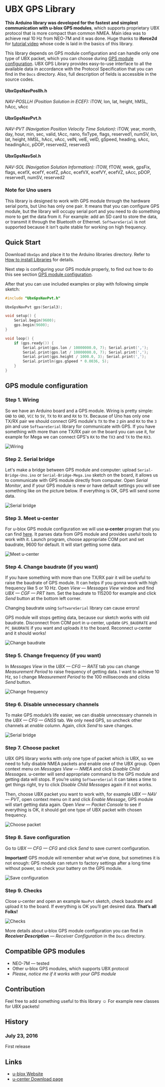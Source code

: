 # UBX GPS Library

**This Arduino library was developed for the fastest and simplest communication with u-blox GPS modules**, which supports proprietary UBX protocol that is more compact than common NMEA. Main idea was to achieve real 10 Hz from NEO-7M and it was done. Huge thanks to **iforce2d** for [tutorial video](https://www.youtube.com/watch?v=TwhCX0c8Xe0) whose code is laid in the basics of this library.

This library depends on GPS module configuration and can handle only one type of UBX packet, which you can choose during [GPS module configuration](#gps-module-configuration). UBX GPS Library provides easy-to-use interface to all the available data in accordance with the Protocol Specification that you can find in the `Docs` directory. Also, full description of fields is accessible in the source codes.

#### UbxGpsNavPosllh.h

_NAV-POSLLH (Position Solution in ECEF):_ iTOW, lon, lat, height, hMSL, hAcc, vAcc

#### UbxGpsNavPvt.h

_NAV-PVT (Navigation Position Velocity Time Solution):_ iTOW, year, month, day, hour, min, sec, valid, tAcc, nano, fixType, flags, reserved1, numSV, lon, lat, height, hMSL, hAcc, vAcc, velN, velE, velD, gSpeed, heading, sAcc, headingAcc, pDOP, reserved2, reserved3

#### UbxGpsNavSol.h

_NAV-SOL (Navigation Solution Information):_ iTOW, fTOW, week, gpsFix, flags, ecefX, ecefY, ecefZ, pAcc, ecefVX, ecefVY, ecefVZ, sAcc, pDOP, reserved1, numSV, reserved2

### Note for Uno users

This library is designed to work with GPS module through the hardware serial ports, but Uno has only one pair. It means that you can configure GPS module, but the library will occupy serial port and you need to do something more to get the data from it. For example: add an SD card to store the data, or transmit it through the Bluetooth or Ethernet. `SoftwareSerial` is not supported because it isn't quite stable for working on high frequency.

## Quick Start

Download `UbxGps` and place it to the Arduino libraries directory. Refer to [How to install Libraries](https://www.arduino.cc/en/Guide/Libraries) for details.

Next step is configuring your GPS module properly, to find out how to do this see section [GPS module configuration](#gps-module-configuration).

After that you can use included examples or play with following simple sketch:

```cpp
#include "UbxGpsNavPvt.h"

UbxGpsNavPvt gps(Serial3);

void setup() {
    Serial.begin(9600);
    gps.begin(9600);
}

void loop() {
    if (gps.ready()) {
        Serial.print(gps.lon / 10000000.0, 7); Serial.print(',');
        Serial.print(gps.lat / 10000000.0, 7); Serial.print(',');
        Serial.print(gps.height / 1000.0, 3); Serial.print(',');
        Serial.println(gps.gSpeed * 0.0036, 5);
    }
}
```

## GPS module configuration

### Step 1. Wiring

So we have an Arduino board and a GPS module. Wiring is pretty simple: `GND` to `GND`, `VCC` to `5V`, `TX` to `RX` and `RX` to `TX`.
Because of Uno has only one TX/RX pair we should connect GPS module's `TX` to the `2` pin and `RX` to the `3` pin and use `SoftwareSerial` library for communicate with GPS. If you have something with more than one TX/RX pair on the board you can use it, for example for Mega we can connect GPS's `RX` to the `TX3` and `TX` to the `RX3`.

![Wiring](https://raw.githubusercontent.com/1oginov/UBX-GPS-Library/master/Configuration/Step%201.%20Wiring.jpg)

### Step 2. Serial bridge

Let's make a bridge between GPS module and computer: upload `Serial-Bridge-Uno.ino` or `Serial-Bridge-Mega.ino` sketch on the board, it allows us to communicate with GPS module directly from computer. Open _Serial Monitor_, and if your GPS module is new or have default settings you will see something like on the picture below. If everything is OK, GPS will send some data.

![Serial bridge](https://raw.githubusercontent.com/1oginov/UBX-GPS-Library/master/Configuration/Step%202.%20Serial%20bridge.gif)

### Step 3. Meet u-center

For u-blox GPS module configuration we will use **u-center** program that you can find [here](https://www.u-blox.com/en/product/u-center-windows). It parses data from GPS module and provides useful tools to work with it. Launch program, choose appropriate COM port and set baudrate, 9600 for default. It will start getting some data.

![Meet u-center](https://raw.githubusercontent.com/1oginov/UBX-GPS-Library/master/Configuration/Step%203.%20Meet%20u-center.gif)

### Step 4. Change baudrate (if you want)

If you have something with more than one TX/RX pair it will be useful to raise the baudrate of GPS module. It can helps if you gonna work with high frequency like 5 or 10 Hz. Open _View — Messages View_ window and find _UBX — CGF — PRT_ item. Set the baudrate to 115200 for example and click _Send_ button at the bottom left corner.

Changing baudrate using `SoftwareSerial` library can cause errors!

GPS module will stops getting data, because our sketch works with old baudrate. Disconnect from COM port in u-center, update `GPS_BAUDRATE` and `PC_BAUDRATE` if you want and uploads it to the board. Reconnect u-center and it should works!

![Change baudrate](https://raw.githubusercontent.com/1oginov/UBX-GPS-Library/master/Configuration/Step%204.%20Change%20baudrate.jpg)

### Step 5. Change frequency (if you want)

In _Messages View_ in the _UBX — CFG — RATE_ tab you can change _Measurement Period_ to raise frequency of getting data. I want to achieve 10 Hz, so I change _Measurement Period_ to the 100 milliseconds and clicks _Send_ button.

![Change frequency](https://raw.githubusercontent.com/1oginov/UBX-GPS-Library/master/Configuration/Step%205.%20Change%20frequency.jpg)

### Step 6. Disable unnecessary channels

To make GPS module’s life easier, we can disable unnecessary channels in the _UBX — CFG — GNSS_ tab. We only need GPS, so uncheck other channels at _enable_ column. Again, click _Send_ to save changes.

![Serial bridge](https://raw.githubusercontent.com/1oginov/UBX-GPS-Library/master/Configuration/Step%206.%20Disable%20unnecessary%20channels.jpg)

### Step 7. Choose packet

UBX GPS library works with only one type of packet which is UBX, so we need to fully disable NMEA packets and enable one of the UBX group. Open context menu on _Messages View — NMEA_ and click _Disable Child Messages_. u-center will send appropriate command to the GPS module and getting data will stops. If you’re using `SoftwareSerial` it can takes a time to get things right, try to click _Disable Child Messages_ again if it not works.

Then, choose UBX packet you want to work with, for example _UBX — NAV — PVT_, open context menu on it and click _Enable Message_, GPS module will start getting data again. Open _View — Packet Console_ to see if everything is OK, it should get one type of UBX packet with chosen frequency.

![Choose packet](https://raw.githubusercontent.com/1oginov/UBX-GPS-Library/master/Configuration/Step%207.%20Choose%20packet.gif)

### Step 8. Save configuration

Go to _UBX — CFG — CFG_ and click _Send_ to save current configuration.

**Important!** GPS module will remember what we’ve done, but sometimes it is not enough: GPS module can return to factory settings after a long time without power, so check your battery on the GPS module.

![Save configuration](https://raw.githubusercontent.com/1oginov/UBX-GPS-Library/master/Configuration/Step%208.%20Save%20configuration.jpg)

### Step 9. Checks

Close u-center and open an example `NavPvt` sketch, check baudrate and upload it to the board. If everything is OK you’ll get desired data. **That’s all Folks!**

![Checks](https://raw.githubusercontent.com/1oginov/UBX-GPS-Library/master/Configuration/Step%209.%20Checks.gif)

More details about u-blox GPS module configuration you can find in _**Receiver Description** — Receiver Configuration_ in the `Docs` directory.

## Compatible GPS modules

* NEO-7M — tested
* Other u-blox GPS modules, which supports UBX protocol
* _Please, notice me if it works with your GPS module_

## Contribution

Feel free to add something useful to this library :relaxed: For example new classes for UBX packets!

## History

### July 23, 2016

First release

## Links

* [u-blox Website](https://www.u-blox.com)
* [u-center Download page](https://www.u-blox.com/en/product/u-center-windows)

